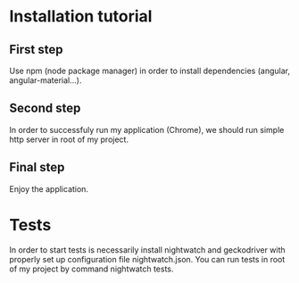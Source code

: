 # Installation tutorial

## First step
Use npm (node package manager) in order to install dependencies (angular, angular-material...).

## Second step
In order to successfuly run my application (Chrome), we should run simple http server in root of my project.

## Final step
Enjoy the application.

# Tests

In order to start tests is necessarily install nightwatch and geckodriver with properly set up configuration file nightwatch.json.
You can run tests in root of my project by command nightwatch tests.
